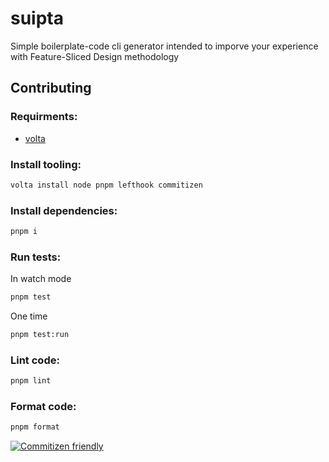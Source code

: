 # suipta

Simple boilerplate-code cli generator intended to imporve your experience with Feature-Sliced Design methodology

## Contributing

### Requirments:

- [volta](https://volta.sh/)

### Install tooling:

```sh
volta install node pnpm lefthook commitizen
```

### Install dependencies:

```sh
pnpm i
```

### Run tests:

In watch mode

```sh
pnpm test
```

One time

```sh
pnpm test:run
```

### Lint code:

```sh
pnpm lint
```

### Format code:

```sh
pnpm format
```

[![Commitizen friendly](https://img.shields.io/badge/commitizen-friendly-brightgreen.svg)](http://commitizen.github.io/cz-cli/)
